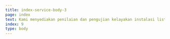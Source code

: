 ```yaml
---
title: index-service-body-3
page: index
text: Kami menyediakan penilaian dan pengujian kelayakan instalasi listrik.
index: 9
type: body
---
```


